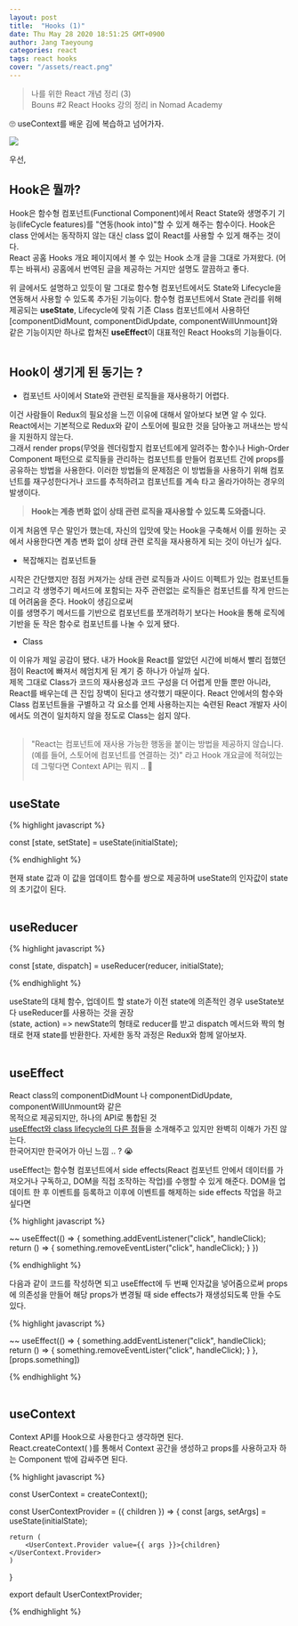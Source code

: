 ```yaml
---
layout: post
title:  "Hooks (1)"
date: Thu May 28 2020 18:51:25 GMT+0900
author: Jang Taeyoung
categories: react
tags: react hooks
cover: "/assets/react.png"
---
```


> 나를 위한 React 개념 정리 (3) <br /> Bouns #2 React Hooks 강의 정리 in Nomad Academy

🙄 useContext를 배운 김에 복습하고 넘어가자.

<img class="fun" src="https://drive.google.com/uc?export=download&id=1gkCsw_S_BKri3csD-9Na8HN-3LzaQtf_">

우선,

## Hook은 뭘까?

Hook은 함수형 컴포넌트(Functional Component)에서 React State와 생명주기 기능(lifeCycle features)를 "연동(hook into)"할 수 있게 해주는 함수이다. Hook은 class 안에서는 동작하지 않는 대신 class 없이 React를 사용할 수 있게 해주는 것이다. <br />
React 공홈 Hooks 개요 페이지에서 볼 수 있는 Hook 소개 글을 그대로 가져왔다. (어투는 바꿔서) 공홈에서 번역된 글을 제공하는 거지만 설명도 깔끔하고 좋다.

위 글에서도 설명하고 있듯이 말 그대로 함수형 컴포넌트에서도 State와 Lifecycle을 연동해서 사용할 수 있도록 추가된 기능이다. 함수형 컴포넌트에서 State 관리를 위해 제공되는 **useState**, Lifecycle에 맞춰 기존 Class 컴포넌트에서 사용하던 [componentDidMount, componentDidUpdate, componentWillUnmount]와 <br />같은 기능이지만 하나로 합쳐진 **useEffect**이 대표적인 React Hooks의 기능들이다.
<br /><br />

## Hook이 생기게 된 동기는 ?

* 컴포넌트 사이에서 State와 관련된 로직들을 재사용하기 어렵다.

이건 사람들이 Redux의 필요성을 느낀 이유에 대해서 알아보다 보면 알 수 있다. <br />
React에서는 기본적으로 Redux와 같이 스토어에 필요한 것을 담아놓고 꺼내쓰는 방식을 지원하지 않는다. <br />그래서 render props(무엇을 렌더링할지 컴포넌트에게 알려주는 함수)나 High-Order Component 패턴으로 로직들을 관리하는 컴포넌트를 만들어 컴포넌트 간에 props를 공유하는 방법을 사용한다. 이러한 방법들의 문제점은 이 방법들을 사용하기 위해 컴포넌트를 재구성한다거나 코드를 추적하려고 컴포넌트를 계속 타고 올라가야하는 경우의 발생이다.<br />

> **Hook는 계층 변화 없이 상태 관련 로직을 재사용할 수 있도록 도와줍니다.**

이게 처음엔 무슨 말인가 했는데, 자신의 입맛에 맞는 Hook을 구축해서 이를 원하는 곳에서 사용한다면 계층 변화 없이 상태 관련 로직을 재사용하게 되는 것이 아닌가 싶다.

* 복잡해지는 컴포넌트들

시작은 간단했지만 점점 커져가는 상태 관련 로직들과 사이드 이펙트가 있는 컴포넌트들 그리고 각 생명주기 메서드에 포함되는 자주 관련없는 로직들은 컴포넌트를 작게 만드는 데 어려움을 준다. Hook이 생김으로써 <br />이를 생명주기 메서드를 기반으로 컴포넌트를 쪼개려하기 보다는 Hook을 통해 로직에 기반을 둔 작은 함수로 컴포넌트를 나눌 수 있게 됐다.

* Class

이 이유가 제일 공감이 됐다. 내가 Hook을 React를 알았던 시간에 비해서 빨리 접했던 점이 React에 빠져서 헤엄치게 된 계기 중 하나가 아닐까 싶다.<br />
제목 그대로 Class가 코드의 재사용성과 코드 구성을 더 어렵게 만들 뿐만 아니라, React를 배우는데 큰 진입 장벽이 된다고 생각했기 때문이다. React 안에서의 함수와 Class 컴포넌트들을 구별하고 각 요소를 언제 사용하는지는 숙련된 React 개발자 사이에서도 의견이 일치하지 않을 정도로 Class는 쉽지 않다.
<br /><br />

> "React는 컴포넌트에 재사용 가능한 행동을 붙이는 방법을 제공하지 않습니다. (예를 들어, 스토어에 컴포넌트를 연결하는 것)" 라고 Hook 개요글에 적혀있는데 그렇다면 Context API는 뭐지 .. 🤔
<br /><br />

## useState

{% highlight javascript %}

const [state, setState] = useState(initialState);

{% endhighlight %}

현재 state 값과 이 값을 업데이트 함수를 쌍으로 제공하며 useState의 인자값이 state의 초기값이 된다.
<br /><br />

## useReducer

{% highlight javascript %}

const [state, dispatch] = useReducer(reducer, initialState);

{% endhighlight %}

useState의 대체 함수, 업데이트 할 state가 이전 state에 의존적인 경우 useState보다 useReducer를 사용하는 것을 권장 <br />
(state, action) => newState의 형태로 reducer를 받고 dispatch 메서드와 짝의 형태로 현재 state를 반환한다. 자세한 동작 과정은 Redux와 함께 알아보자.
<br /><br />

## useEffect

React class의 componentDidMount 나 componentDidUpdate, componentWillUnmount와 같은 <br />목적으로 제공되지만, 하나의 API로 통합된 것<br />
[useEffect와 class lifecycle의 다른 점](https://ko.reactjs.org/docs/hooks-reference.html#useeffect)들을 소개해주고 있지만 완벽히 이해가 가진 않는다. <br />한국어지만 한국어가 아닌 느낌 .. ? 😭

useEffect는 함수형 컴포넌트에서 side effects(React 컴포넌트 안에서 데이터를 가져오거나 구독하고, DOM을 직접 조작하는 작업)를 수행할 수 있게 해준다. DOM을 업데이트 한 후 이벤트를 등록하고 이후에 이벤트를 해제하는 side effects 작업을 하고 싶다면

{% highlight javascript %}

~~
useEffect(() => {
    something.addEventListener("click", handleClick);
    return () => {
        something.removeEventLister("click", handleClick);
    }
})

{% endhighlight %}

다음과 같이 코드를 작성하면 되고 useEffect에 두 번째 인자값을 넣어줌으로써 props에 의존성을 만들어 해당 props가 변경될 때 side effects가 재생성되도록 만들 수도 있다.

{% highlight javascript %}

~~
useEffect(() => {
    something.addEventListener("click", handleClick);
    return () => {
        something.removeEventLister("click", handleClick);
    }
}, [props.something])

{% endhighlight %}
<br /><br />

## useContext

Context API를 Hook으로 사용한다고 생각하면 된다. <br />
React.createContext( )를 통해서 Context 공간을 생성하고 props를 사용하고자 하는 Component 밖에 감싸주면 된다. 

{% highlight javascript %}

const UserContext = createContext();

const UserContextProvider = ({ children }) => {
    const [args, setArgs] = useState(initialState);

    return (
        <UserContext.Provider value={{ args }}>{children}</UserContext.Provider>
    )
}

export default UserContextProvider;

{% endhighlight %}


